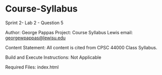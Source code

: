 # Course-Syllabus
Sprint 2- Lab 2 - Question 5

Author: George Pappas
Project: Course Syllabus
Lewis email: georgewpappas@lewisu.edu

Content Statement:
    All content is cited from CPSC 44000 Class Syllabus.

Build and Execute Instructions:
    Not Applicable

Required Files:
    index.html
